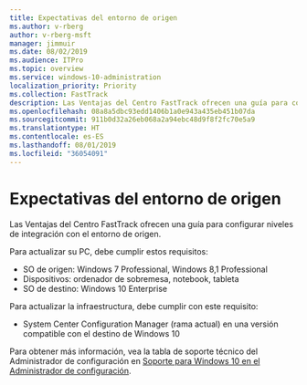 ```yaml
---
title: Expectativas del entorno de origen
ms.author: v-rberg
author: v-rberg-msft
manager: jimmuir
ms.date: 08/02/2019
ms.audience: ITPro
ms.topic: overview
ms.service: windows-10-administration
localization_priority: Priority
ms.collection: FastTrack
description: Las Ventajas del Centro FastTrack ofrecen una guía para configurar niveles de integración con el entorno de origen para la implementación de Windows 10.
ms.openlocfilehash: 08a8a5dbc93edd1406b1a0e943a435eb451b07da
ms.sourcegitcommit: 911b0d32a26eb068a2a94ebc48d9f8f2fc70e5a9
ms.translationtype: HT
ms.contentlocale: es-ES
ms.lasthandoff: 08/01/2019
ms.locfileid: "36054091"
---
```

# <a name="source-environment-expectations"></a>Expectativas del entorno de origen

Las Ventajas del Centro FastTrack ofrecen una guía para configurar niveles de integración con el entorno de origen.
  
Para actualizar su PC, debe cumplir estos requisitos:

- SO de origen: Windows 7 Professional, Windows 8,1 Professional
- Dispositivos: ordenador de sobremesa, notebook, tableta
- SO de destino: Windows 10 Enterprise

Para actualizar la infraestructura, debe cumplir con este requisito:   

- System Center Configuration Manager (rama actual) en una versión compatible con el destino de Windows 10

Para obtener más información, vea la tabla de soporte técnico del Administrador de configuración en [Soporte para Windows 10 en el Administrador de configuración](https://docs.microsoft.com/es-ES/sccm/core/plan-design/configs/support-for-windows-10).
  

 